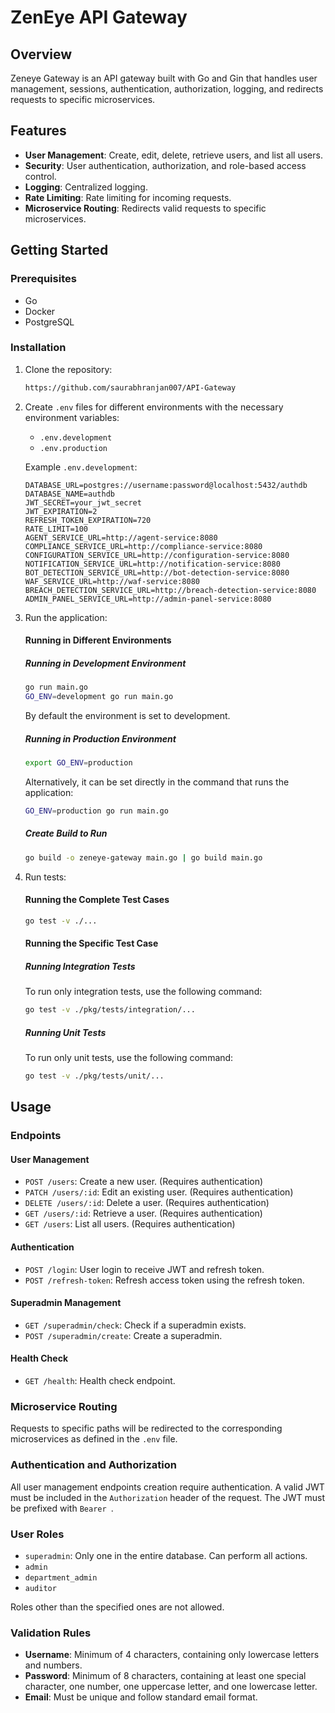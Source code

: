 # ZenEye API Gateway

## Overview

Zeneye Gateway is an API gateway built with Go and Gin that handles user management, sessions, authentication, authorization, logging, and redirects requests to specific microservices.

## Features

- **User Management**: Create, edit, delete, retrieve users, and list all users.
- **Security**: User authentication, authorization, and role-based access control.
- **Logging**: Centralized logging.
- **Rate Limiting**: Rate limiting for incoming requests.
- **Microservice Routing**: Redirects valid requests to specific microservices.

## Getting Started

### Prerequisites

- Go
- Docker
- PostgreSQL

### Installation

1. Clone the repository:

    ```sh
    https://github.com/saurabhranjan007/API-Gateway
    ```

2. Create `.env` files for different environments with the necessary environment variables:

    - `.env.development`
    - `.env.production`

    Example `.env.development`:

    ```env
    DATABASE_URL=postgres://username:password@localhost:5432/authdb
    DATABASE_NAME=authdb
    JWT_SECRET=your_jwt_secret
    JWT_EXPIRATION=2
    REFRESH_TOKEN_EXPIRATION=720
    RATE_LIMIT=100
    AGENT_SERVICE_URL=http://agent-service:8080
    COMPLIANCE_SERVICE_URL=http://compliance-service:8080
    CONFIGURATION_SERVICE_URL=http://configuration-service:8080
    NOTIFICATION_SERVICE_URL=http://notification-service:8080
    BOT_DETECTION_SERVICE_URL=http://bot-detection-service:8080
    WAF_SERVICE_URL=http://waf-service:8080
    BREACH_DETECTION_SERVICE_URL=http://breach-detection-service:8080
    ADMIN_PANEL_SERVICE_URL=http://admin-panel-service:8080
    ```

3. Run the application:

    #### Running in Different Environments

    ##### Running in Development Environment

    ```sh
    go run main.go
    GO_ENV=development go run main.go
    ```
    By default the environment is set to development. 

    ##### Running in Production Environment

    ```sh
    export GO_ENV=production
    ```

    Alternatively, it can be set directly in the command that runs the application:

    ``` sh 
    GO_ENV=production go run main.go
    ```

    ##### Create Build to Run 
    ```sh
    go build -o zeneye-gateway main.go | go build main.go
    ```

4. Run tests:

    #### Running the Complete Test Cases 

    ```sh
    go test -v ./...
    ```

    #### Running the Specific Test Case

    ##### Running Integration Tests

    To run only integration tests, use the following command:
    
    ```sh 
    go test -v ./pkg/tests/integration/...
    ```

    ##### Running Unit Tests

    To run only unit tests, use the following command:
    
    ```sh 
    go test -v ./pkg/tests/unit/...
    ```

## Usage

### Endpoints

#### User Management
- `POST /users`: Create a new user. (Requires authentication)
- `PATCH /users/:id`: Edit an existing user. (Requires authentication)
- `DELETE /users/:id`: Delete a user. (Requires authentication)
- `GET /users/:id`: Retrieve a user. (Requires authentication)
- `GET /users`: List all users. (Requires authentication)

#### Authentication
- `POST /login`: User login to receive JWT and refresh token.
- `POST /refresh-token`: Refresh access token using the refresh token.

#### Superadmin Management
- `GET /superadmin/check`: Check if a superadmin exists.
- `POST /superadmin/create`: Create a superadmin.

#### Health Check
- `GET /health`: Health check endpoint.

### Microservice Routing

Requests to specific paths will be redirected to the corresponding microservices as defined in the `.env` file.

### Authentication and Authorization

All user management endpoints creation require authentication. A valid JWT must be included in the `Authorization` header of the request. The JWT must be prefixed with `Bearer `.

### User Roles

- `superadmin`: Only one in the entire database. Can perform all actions.
- `admin`
- `department_admin`
- `auditor`

Roles other than the specified ones are not allowed.

### Validation Rules

- **Username**: Minimum of 4 characters, containing only lowercase letters and numbers.
- **Password**: Minimum of 8 characters, containing at least one special character, one number, one uppercase letter, and one lowercase letter.
- **Email**: Must be unique and follow standard email format.
